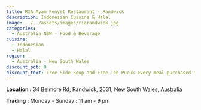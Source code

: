 ```yaml
---
title: RIA Ayam Penyet Restaurant - Randwick
description: Indonesian Cuisine & Halal
image: ../../assets/images/riarandwick.jpg
categories:
  - Australia NSW - Food & Beverage
cuisine:
  - Indonesian
  - Halal
region:
  - Australia - New South Wales
discount_pct: 0
discount_text: Free Side Soup and Free Teh Pucuk every meal purchased min order $15 and above
---
```

**Location :** 34 Belmore Rd, Randwick, 2031, New South Wales, Australia

**Trading :** Monday - Sunday : 11 am - 9 pm
